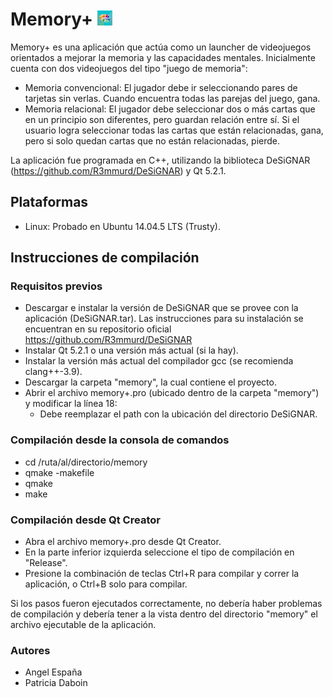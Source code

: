 # Memory+ ![Logo](https://github.com/aespaben/EduLogic-Memory_plus/blob/master/colorful-brain-icon.png)
Memory+ es una aplicación que actúa como un launcher de videojuegos orientados a mejorar la memoria y las capacidades mentales. Inicialmente cuenta con dos videojuegos del tipo "juego de memoria":

- Memoria convencional: El jugador debe ir seleccionando pares de tarjetas sin verlas. Cuando encuentra todas las parejas del juego, gana.
- Memoria relacional: El jugador debe seleccionar dos o más cartas que en un principio son diferentes, pero guardan relación entre sí. Si el usuario logra seleccionar todas las cartas que están relacionadas, gana, pero si solo quedan cartas que no están relacionadas, pierde.

La aplicación fue programada en C++, utilizando la biblioteca DeSiGNAR (https://github.com/R3mmurd/DeSiGNAR) y Qt 5.2.1.

## Plataformas
- Linux: Probado en Ubuntu 14.04.5 LTS (Trusty).

## Instrucciones de compilación

### Requisitos previos
- Descargar e instalar la versión de DeSiGNAR que se provee con la aplicación (DeSiGNAR.tar). Las instrucciones para su instalación se encuentran en su repositorio oficial https://github.com/R3mmurd/DeSiGNAR
- Instalar Qt 5.2.1 o una versión más actual (si la hay).
- Instalar la versión más actual del compilador gcc (se recomienda clang++-3.9).
- Descargar la carpeta "memory", la cual contiene el proyecto.
- Abrir el archivo memory+.pro (ubicado dentro de la carpeta "memory") y modificar la línea 18:
  - Debe reemplazar el path con la ubicación del directorio DeSiGNAR.

### Compilación desde la consola de comandos

- cd /ruta/al/directorio/memory
- qmake -makefile
- qmake
- make

### Compilación desde Qt Creator

- Abra el archivo memory+.pro desde Qt Creator.
- En la parte inferior izquierda seleccione el tipo de compilación en "Release".
- Presione la combinación de teclas Ctrl+R para compilar y correr la aplicación, o Ctrl+B solo para compilar.

Si los pasos fueron ejecutados correctamente, no debería haber problemas de compilación y debería tener a la vista dentro del directorio "memory" el archivo ejecutable de la aplicación.

### Autores
- Angel España
- Patricia Daboin
